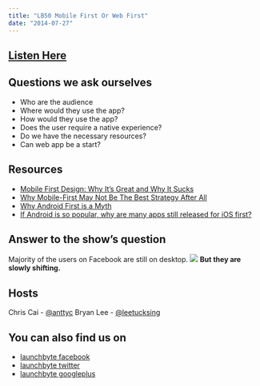 ```yaml
---
title: "LB50 Mobile First Or Web First"
date: "2014-07-27"
---
```


## [Listen Here](https://archive.org/download/launchbyte_20140729/LB50%20Mobile%20First%20Or%20Web%20First.mp3)

## Questions we ask ourselves

- Who are the audience
- Where would they use the app?
- How would they use the app?
- Does the user require a native experience?
- Do we have the necessary resources?
- Can web app be a start?

## Resources

- [Mobile First Design: Why It’s Great and Why It Sucks](http://designshack.net/articles/css/mobilefirst/)
- [Why Mobile-First May Not Be The Best Strategy After All](http://www.forbes.com/sites/joemckendrick/2014/05/29/why-mobile-first-may-not-be-the-best-strategy-after-all/)
- [Why Android First is a Myth](http://stevecheney.com/why-android-first-is-a-myth/)
- [If Android is so popular, why are many apps still released for iOS first?](http://www.theguardian.com/technology/appsblog/2013/aug/15/android-v-ios-apps-apple-google)

## Answer to the show’s question

Majority of the users on Facebook are still on desktop. ![](https://pbs.twimg.com/media/BtQXMM1CcAAmZbg.png:large) **But they are slowly shifting.**

## Hosts

Chris Cai - [@anttyc](https://twitter.com/AnttyC) Bryan Lee - [@leetucksing](https://twitter.com/leetucksing)

## You can also find us on

- [launchbyte facebook](https://www.facebook.com/Launchbyte)
- [launchbyte twitter](https://twitter.com/LaunchByte)
- [launchbyte googleplus](https://plus.google.com/+Launchbyte)
